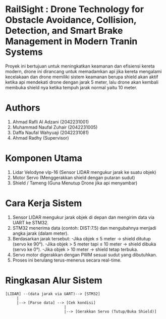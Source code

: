 # RailSight : Drone Technology for Obstacle Avoidance, Collision, Detection, and Smart Brake Management in Modern Tranin Systems
Proyek ini bertujuan untuk meningkatkan keamanan dan efisiensi kereta modern, drone ini dirancang untuk memadamkan api jika kereta mengalami kecelakaan dan drone memiliki sistem keamanan berupa shield akan aktif ketika api mendekati drone dengan jarak 5 meter, lalu drone akan kembali membuka shield nya ketika tempuh jarak normal yaitu 10 meter.
# Authors
1. Ahmad Rafli Al Adzani (2042231001)
2. Muhammad Naufal Zuhair (2042231005)
3. Daffa Naufal Wahyuaji (2042231081)
4. Ahmad Radhy (Supervisor)
# Komponen Utama
1. Lidar Velodyne vlp-16 (Sensor LIDAR mengukur jarak ke suatu objek)
2. Motor Servo (Menggerakkan shield dengan putaran sudut)
3. Shield / Tameng (Guna Menutup Drone jika api menyambar)
# Cara Kerja Sistem
1. Sensor LIDAR mengukur jarak objek di depan dan mengirim data via UART ke STM32.
2. STM32 menerima data (contoh: DIST:7.5) dan mengubahnya menjadi angka jarak (dalam meter).
3. Berdasarkan jarak tersebut:
  -Jika objek ≤ 5 meter → shield ditutup (servo ke 90°).
  -Jika objek > 5 meter tapi ≤ 10 meter → shield dibuka (servo ke 0°).
  -Jika objek > 10 meter → shield tetap terbuka.
4. Servo motor digerakkan dengan PWM sesuai sudut yang dibutuhkan.
5. Proses ini berulang terus-menerus secara real-time.
# Ringkasan Alur Sistem
```
[LIDAR] --(data jarak via UART)--> [STM32]
     |
     |--> [Parse data] --> [Cek kondisi]
                          |
                          |--> [Gerakkan Servo (Tutup/Buka Shield)]
